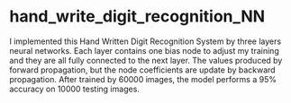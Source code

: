 # hand_write_digit_recognition_NN
I implemented this Hand Written Digit Recognition System by three layers neural networks. Each layer contains one bias node to adjust my training and they are all fully connected to the next layer. The values produced by forward propagation, but the node coefficients are update by backward propagation. After trained by 60000 images, the model performs a 95% accuracy on 10000 testing images.
